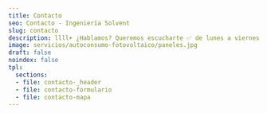 ```yaml
---
title: Contacto
seo: Contacto - Ingeniería Solvent
slug: contacto
description: llll➤ ¿Hablamos? Queremos escucharte ✅ de lunes a viernes de 07:30h a 15:30h. 968 27 16 89. También puedes escribirnos y ver nuestras reseñas.
image: servicios/autoconsumo-fotovoltaico/paneles.jpg
draft: false
noindex: false
tpl:
  sections:
  - file: contacto-_header
  - file: contacto-formulario
  - file: contacto-mapa
---
```


